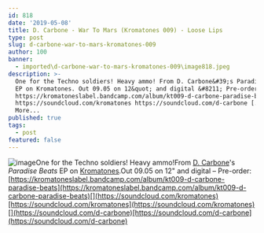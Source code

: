 ```yaml
---
id: 818
date: '2019-05-08'
title: D. Carbone - War To Mars (Kromatones 009) - Loose Lips
type: post
slug: d-carbone-war-to-mars-kromatones-009
author: 100
banner:
  - imported\d-carbone-war-to-mars-kromatones-009\image818.jpeg
description: >-
  One for the Techno soldiers! Heavy ammo! From D. Carbone&#39;s Paradise Beats
  EP on Kromatones. Out 09.05 on 12&quot; and digital &#8211; Pre-order:
  https://kromatoneslabel.bandcamp.com/album/kt009-d-carbone-paradise-beats
  https://soundcloud.com/kromatones https://soundcloud.com/d-carbone [...]Read
  More...
published: true
tags:
  - post
featured: false
---
```

![image](../imported\d-carbone-war-to-mars-kromatones-009\image818.jpeg)One for the Techno soldiers! Heavy ammo!From [D. Carbone](https://www.residentadvisor.net/dj/dcarbone)'s _Paradise Beats_ EP on [Kromatones](https://www.discogs.com/label/705592-Kromatones).Out 09.05 on 12" and digital – Pre-order: [](https://kromatoneslabel.bandcamp.com/album/kt009-d-carbone-paradise-beats)[https://kromatoneslabel.bandcamp.com/album/kt009-d-carbone-paradise-beats](https://kromatoneslabel.bandcamp.com/album/kt009-d-carbone-paradise-beats)[](https://soundcloud.com/kromatones)[https://soundcloud.com/kromatones](https://soundcloud.com/kromatones)[](https://soundcloud.com/d-carbone)[https://soundcloud.com/d-carbone](https://soundcloud.com/d-carbone)